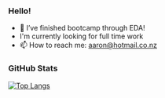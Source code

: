 ### Hello!
- 🌱 I’ve finished bootcamp through EDA!
- I'm currently looking for full time work
- 📫 How to reach me: aaron@hotmail.co.nz

### GitHub Stats
[![Top Langs](https://github-readme-stats.vercel.app/api/top-langs/?username=cherrycrush)](https://github.com/anuraghazra/github-readme-stats)


<!--
**cherrycrush/cherrycrush** is a ✨ _special_ ✨ repository because its `README.md` (this file) appears on your GitHub profile.

Here are some ideas to get you started:

- 🔭 I’m currently working on ...
- 🌱 I’m currently learning ...
- 👯 I’m looking to collaborate on ...
- 🤔 I’m looking for help with ...
- 💬 Ask me about ...
- 📫 How to reach me: ...
- 😄 Pronouns: ...
- ⚡ Fun fact: ...
-->

<!--[![Aarons's GitHub stats](https://github-readme-stats.vercel.app/api?username=cherrycrush&count_private=true&theme=gruvbox)](https://github.com/anuraghazra/github-readme-stats)-->

